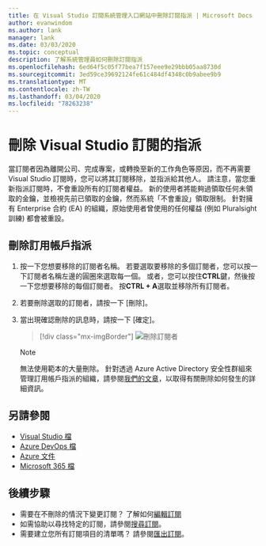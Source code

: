 ```yaml
---
title: 在 Visual Studio 訂閱系統管理入口網站中刪除訂閱指派 | Microsoft Docs
author: evanwindom
ms.author: lank
manager: lank
ms.date: 03/03/2020
ms.topic: conceptual
description: 了解系統管理員如何刪除訂閱指派
ms.openlocfilehash: 6ed64f5c05f77bea7f157eee9e29bbb05aa8730d
ms.sourcegitcommit: 3ed59ce39692124fe61c484df4348c0b9abee9b9
ms.translationtype: MT
ms.contentlocale: zh-TW
ms.lasthandoff: 03/04/2020
ms.locfileid: "78263238"
---
```

# <a name="delete-assignments-in-visual-studio-subscriptions"></a>刪除 Visual Studio 訂閱的指派
當訂閱者因為離開公司、完成專案，或轉換至新的工作角色等原因，而不再需要 Visual Studio 訂閱時，您可以將其訂閱移除，並指派給其他人。 請注意，當您重新指派訂閱時，不會重設所有的訂閱者權益。  新的使用者將能夠過領取任何未領取的金鑰，並檢視先前已領取的金鑰，然而系統「不會重設」領取限制。  針對擁有 Enterprise 合約 (EA) 的組織，原始使用者曾使用的任何權益 (例如 Pluralsight 訓練) 都會被重設。 

## <a name="delete-a-subscription-assignment"></a>刪除訂用帳戶指派
1. 按一下您想要移除的訂閱者名稱。 若要選取要移除的多個訂閱者，您可以按一下訂閱者名稱左邊的圓圈來選取每一個。  或者，您可以按住**CTRL**鍵，然後按一下您想要移除的每個訂閱者。  按**CTRL + A**選取並移除所有訂閱者。 
2. 若要刪除選取的訂閱者，請按一下 [刪除]。
3. 當出現確認刪除的訊息時，請按一下 [確定]。
   > [!div class="mx-imgBorder"]
   > ![刪除訂閱者](_img/delete-license/delete-subscribers.png)

   > [!NOTE]
   > 無法使用範本的大量刪除。 針對透過 Azure Active Directory 安全性群組來管理訂用帳戶指派的組織，請參閱[我們的文章](assign-license-bulk.md#use-azure-active-directory-groups-to-assign-subscriptions)，以取得有關刪除如何發生的詳細資訊。  

## <a name="see-also"></a>另請參閱
- [Visual Studio 檔](https://docs.microsoft.com/visualstudio/)
- [Azure DevOps 檔](https://docs.microsoft.com/azure/devops/)
- [Azure 文件](https://docs.microsoft.com/azure/)
- [Microsoft 365 檔](https://docs.microsoft.com/microsoft-365/)

## <a name="next-steps"></a>後續步驟
- 需要在不刪除的情況下變更訂閱？  了解如何[編輯訂閱](edit-license.md)
- 如需協助以尋找特定的訂閱，請參閱[搜尋訂閱](search-license.md)。
- 需要建立您所有訂閱項目的清單嗎？  請參閱[匯出訂閱](exporting-subscriptions.md)。


